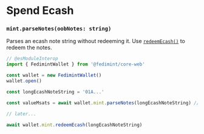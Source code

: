 # Spend Ecash

### `mint.parseNotes(oobNotes: string)`

Parses an ecash note string without redeeming it. Use [`redeemEcash()`](./redeemEcash) to redeem the notes.

```ts twoslash
// @esModuleInterop
import { FedimintWallet } from '@fedimint/core-web'

const wallet = new FedimintWallet()
wallet.open()

const longEcashNoteString = '01A...'

const valueMsats = await wallet.mint.parseNotes(longEcashNoteString) // [!code focus]

// later...

await wallet.mint.redeemEcash(longEcashNoteString)
```
